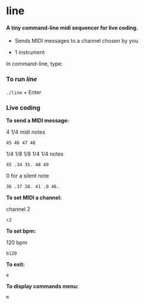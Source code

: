 # line
#### A tiny command-line midi sequencer for live coding.

+ Sends MIDI messages to a channel chosen by you.

+ 1 instrument

In command-line, type:

### To run *line*

`./line` + Enter

### Live coding

**To send a MIDI message:**

4 1/4 midi notes

`45 46 47 48` 

1/4 1/8 1/8 1/4 1/4 notes

`45 .34 35. 48 49` 

0 for a silent note

`36 .37 38. 41 .0 46.` 

**To set MIDI a channel:**  

channel 2

`c2`

**To set bpm:**  

120 bpm

`b120`

**To exit:**

`e`  

**To display commands menu:**

`m`
 
